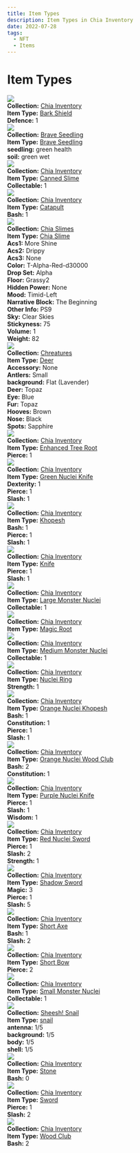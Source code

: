 ```yaml
---
title: Item Types
description: Item Types in Chia Inventory
date: 2022-07-28
tags:
  - NFT
  - Items
---
```


# Item Types

<div class="item_thumbnail">
<img src="https://yd52io3xnvjeigygoptf5or2uqqqpaz6uj3rxwryea4ifbst.arweave.net/wPukO3dtUkQ-bBnPmXro6pCEHgz6idxvaOCA4goZ-T4"><br/>
<div><strong>Collection:</strong> <a href="">Chia Inventory</a></div>
<div><strong>Item Type:</strong> <a href="../90_BarkShield">Bark Shield</a></div>
<div><strong>Defence:</strong> 1</div>
</div>
<div class="item_thumbnail">
<img src="https://sy6us4iumbsou3pirpsyws7yjhgjaxhexxqsrsbnpp5hu3z2.arweave.net/lj1JcRRgZOpt6Ivli0v-4ScyQXOS94SjILXv_6em86I"><br/>
<div><strong>Collection:</strong> <a href="">Brave Seedling</a></div>
<div><strong>Item Type:</strong> <a href="../90_BraveSeedling">Brave Seedling</a></div>
<div><strong>seedling:</strong> green health</div>
<div><strong>soil:</strong> green wet</div>
</div>
<div class="item_thumbnail">
<img src="https://p47dgfsaa5qtuumnfxsyjc7kxt3jfmjk2zaqv2ptrqca.arweave.net/fz4zFkAHY-TpR-jS3lh_IvqvPaSsS_-rWQQrp84w_Eg"><br/>
<div><strong>Collection:</strong> <a href="">Chia Inventory</a></div>
<div><strong>Item Type:</strong> <a href="../90_CannedSlime">Canned Slime</a></div>
<div><strong>Collectable:</strong> 1</div>
</div>
<div class="item_thumbnail">
<img src="https://xmljdtjeswz5bkzfedsujrjuq2ebw2uocnxrbtlslxc5w3nt.arweave.net/_uxaRzSS_Vs9CrJSDlRMU0hogbao4TbxDNcl3F222zo"><br/>
<div><strong>Collection:</strong> <a href="">Chia Inventory</a></div>
<div><strong>Item Type:</strong> <a href="../90_Catapult">Catapult</a></div>
<div><strong>Bash:</strong> 1</div>
</div>
<div class="item_thumbnail">
<img src="https://chiaslimes.s3.us-west-1.amazonaws.com/build/images/1.png"><br/>
<div><strong>Collection:</strong> <a href="">Chia Slimes</a></div>
<div><strong>Item Type:</strong> <a href="../90_ChiaSlime">Chia Slime</a></div>
<div><strong>Acs1:</strong> More Shine</div>
<div><strong>Acs2:</strong> Drippy</div>
<div><strong>Acs3:</strong> None</div>
<div><strong>Color:</strong> T-Alpha-Red-d30000</div>
<div><strong>Drop Set:</strong> Alpha</div>
<div><strong>Floor:</strong> Grassy2</div>
<div><strong>Hidden Power:</strong> None</div>
<div><strong>Mood:</strong> Timid-Left</div>
<div><strong>Narrative Block:</strong> The Beginning</div>
<div><strong>Other Info:</strong> PS9</div>
<div><strong>Sky:</strong> Clear Skies</div>
<div><strong>Stickyness:</strong> 75</div>
<div><strong>Volume:</strong> 1</div>
<div><strong>Weight:</strong> 82</div>
</div>
<div class="item_thumbnail">
<img src="https://3hyv6canzscvnkhafiw5tgzucooeuvdabvrwpgmhs6xgr4m5l4ta.arweave.net/2fFfCA3MhVao4Cot2Zs0E5xKVGANY2eZh5euaPGdXyY"><br/>
<div><strong>Collection:</strong> <a href="">Chreatures</a></div>
<div><strong>Item Type:</strong> <a href="../90_Deer">Deer</a></div>
<div><strong>Accessory:</strong> None</div>
<div><strong>Antlers:</strong> Small</div>
<div><strong>background:</strong> Flat (Lavender)</div>
<div><strong>Deer:</strong> Topaz</div>
<div><strong>Eye:</strong> Blue</div>
<div><strong>Fur:</strong> Topaz</div>
<div><strong>Hooves:</strong> Brown</div>
<div><strong>Nose:</strong> Black</div>
<div><strong>Spots:</strong> Sapphire</div>
</div>
<div class="item_thumbnail">
<img src="https://v4clvzdig4mcxpag5jbtzwkjz6tiy5igbr264crj7m5zik2mxa.arweave.net/rwS65Gg3GCu8BupDPNlJz6a_MdQYMde4KKfs7lCtMuA"><br/>
<div><strong>Collection:</strong> <a href="">Chia Inventory</a></div>
<div><strong>Item Type:</strong> <a href="../90_EnhancedTreeRoot">Enhanced Tree Root</a></div>
<div><strong>Pierce:</strong> 1</div>
</div>
<div class="item_thumbnail">
<img src="https://5aq4pd3rj2l5vky4jlxu2tuzv6kzdwbrisz2fhdud4thi3ht.arweave.net/-6C_HHj3FOl9qrHErvTU6Zr5WR2DFEs6KcdB8mdGzzI"><br/>
<div><strong>Collection:</strong> <a href="">Chia Inventory</a></div>
<div><strong>Item Type:</strong> <a href="../90_GreenNucleiKnife">Green Nuclei Knife</a></div>
<div><strong>Dexterity:</strong> 1</div>
<div><strong>Pierce:</strong> 1</div>
<div><strong>Slash:</strong> 1</div>
</div>
<div class="item_thumbnail">
<img src="https://djgsyqpanctscxxhtp6klqckmlygdclm6acdkxshk2fdphfmwy.arweave.net/Gk0sQeBopyFe55_v8pcBKYvBhiWzwBDVeR1aKN5ysts"><br/>
<div><strong>Collection:</strong> <a href="">Chia Inventory</a></div>
<div><strong>Item Type:</strong> <a href="../90_Khopesh">Khopesh</a></div>
<div><strong>Bash:</strong> 1</div>
<div><strong>Pierce:</strong> 1</div>
<div><strong>Slash:</strong> 1</div>
</div>
<div class="item_thumbnail">
<img src="https://fy6yc6bjxoue2tq3xlyr3bjxyz3dzivvmzrxfrpjr4u64rcu.arweave.net/Lj2BeCm7qE1O__G7rxHYU3xnY8orVmY-3LF6Y8p7kRU"><br/>
<div><strong>Collection:</strong> <a href="">Chia Inventory</a></div>
<div><strong>Item Type:</strong> <a href="../90_Knife">Knife</a></div>
<div><strong>Pierce:</strong> 1</div>
<div><strong>Slash:</strong> 1</div>
</div>
<div class="item_thumbnail">
<img src="https://rqkaeyrvtvtkfwurlof6eemqszjjdtwyflndwzkhlu3b3wmxmi.arweave.net/jBQCYjWdZqLakVuL_4hGQllKRztgq2jtlR102HdmXYo"><br/>
<div><strong>Collection:</strong> <a href="">Chia Inventory</a></div>
<div><strong>Item Type:</strong> <a href="../90_LargeMonsterNuclei">Large Monster Nuclei</a></div>
<div><strong>Collectable:</strong> 1</div>
</div>
<div class="item_thumbnail">
<img src="https://g3besa3udzok3iz4dbboefkpzxwny462bwqf4oasrbmmenz3aa.arweave.net/NsJJA3QeXK2jPBhC4hVPzezcc9oNoF44EohYwjc7-AM"><br/>
<div><strong>Collection:</strong> <a href="">Chia Inventory</a></div>
<div><strong>Item Type:</strong> <a href="../90_MagicRoot">Magic Root</a></div>
</div>
<div class="item_thumbnail">
<img src="https://tigzvievl3bjpvmhpj4re6lpvdk57gakm6iw3fnifpf6s4yn.arweave.net/mg2aoJVewpfVh3p5EnlvqNXf-mAp-nkW2VqCvL6XMNE"><br/>
<div><strong>Collection:</strong> <a href="">Chia Inventory</a></div>
<div><strong>Item Type:</strong> <a href="../90_MediumMonsterNuclei">Medium Monster Nuclei</a></div>
<div><strong>Collectable:</strong> 1</div>
</div>
<div class="item_thumbnail">
<img src="https://lmsctphmbooladpu6lxrvi44stiw4gjkwqt3u6qe62zyponiwe.arweave.net/WyQpvOwLnLAN_9PLvGqOclNFuGSq0J7p6BPazh7mosY"><br/>
<div><strong>Collection:</strong> <a href="">Chia Inventory</a></div>
<div><strong>Item Type:</strong> <a href="../90_NucleiRing">Nuclei Ring</a></div>
<div><strong>Strength:</strong> 1</div>
</div>
<div class="item_thumbnail">
<img src="https://jv2btzv3z6x3ms4ltnhd4lz2mczgsdmlrmwamktgyo6ttxq.arweave.net/TX-QZ5rvPr7-ZLi5_tOPi86YLJpDYuLLAYqZsO-9Od4"><br/>
<div><strong>Collection:</strong> <a href="">Chia Inventory</a></div>
<div><strong>Item Type:</strong> <a href="../90_OrangeNucleiKhopesh">Orange Nuclei Khopesh</a></div>
<div><strong>Bash:</strong> 1</div>
<div><strong>Constitution:</strong> 1</div>
<div><strong>Pierce:</strong> 1</div>
<div><strong>Slash:</strong> 1</div>
</div>
<div class="item_thumbnail">
<img src="https://zzxkjbbdkgcgomldkdsqca7gymxigwyydc3dz6l5qnkwr6mg4xzq.arweave.net/zm6khCNRhGcxY1DlAQPmwy6DWxgYtjz5fYNVaPmG5fM"><br/>
<div><strong>Collection:</strong> <a href="">Chia Inventory</a></div>
<div><strong>Item Type:</strong> <a href="../90_OrangeNucleiWoodClub">Orange Nuclei Wood Club</a></div>
<div><strong>Bash:</strong> 2</div>
<div><strong>Constitution:</strong> 1</div>
</div>
<div class="item_thumbnail">
<img src="https://ei3xooyi2f3nzyakfxgolovleanjfz4fqpgbxr2icbt6lbr3.arweave.net/Ijd3OwjRdtzgCi-3M5bqrIBqS54WDzBvHSBBn5_YY70"><br/>
<div><strong>Collection:</strong> <a href="">Chia Inventory</a></div>
<div><strong>Item Type:</strong> <a href="../90_PurpleNucleiKnife">Purple Nuclei Knife</a></div>
<div><strong>Pierce:</strong> 1</div>
<div><strong>Slash:</strong> 1</div>
<div><strong>Wisdom:</strong> 1</div>
</div>
<div class="item_thumbnail">
<img src="https://i6b5oljksfziqkgn3cta7ntntqboilc6i6stfvwwznwutpunm4.arweave.net/R4PXLSqRcogozdimD7ZtnALkLF-5HpTLW1sttSb6NZ0"><br/>
<div><strong>Collection:</strong> <a href="">Chia Inventory</a></div>
<div><strong>Item Type:</strong> <a href="../90_RedNucleiSword">Red Nuclei Sword</a></div>
<div><strong>Pierce:</strong> 1</div>
<div><strong>Slash:</strong> 2</div>
<div><strong>Strength:</strong> 1</div>
</div>
<div class="item_thumbnail">
<img src="https://qu5hfuo5icczlrdyw4a55bdiw7ivp5usk52kt4dm5tk6yienrq.arweave.net/hTpy0d1AhZXEeLcB3oRot9FX9pJXdKnwbOzV7CCN-jA"><br/>
<div><strong>Collection:</strong> <a href="">Chia Inventory</a></div>
<div><strong>Item Type:</strong> <a href="../90_ShadowSword">Shadow Sword</a></div>
<div><strong>Magic:</strong> 3</div>
<div><strong>Pierce:</strong> 1</div>
<div><strong>Slash:</strong> 5</div>
</div>
<div class="item_thumbnail">
<img src="https://nlw33pw4fgldbxdwsayln63luxi5pu3c7kdscrg2nmjbodzx.arweave.net/au29v_twpljDcdpAwtvtrpdHX0_2L6hyFE2msSFw83E"><br/>
<div><strong>Collection:</strong> <a href="">Chia Inventory</a></div>
<div><strong>Item Type:</strong> <a href="../90_ShortAxe">Short Axe</a></div>
<div><strong>Bash:</strong> 1</div>
<div><strong>Slash:</strong> 2</div>
</div>
<div class="item_thumbnail">
<img src="https://mhrslttczhebs6uvexv4qlpj6tpqtom27eawplxiuhtt6npwwodq.arweave.net/YeMlzmLJyBl6lSXryC3p9N8JuZr5AWeu6KHnPzX2s4c"><br/>
<div><strong>Collection:</strong> <a href="">Chia Inventory</a></div>
<div><strong>Item Type:</strong> <a href="../90_ShortBow">Short Bow</a></div>
<div><strong>Pierce:</strong> 2</div>
</div>
<div class="item_thumbnail">
<img src="https://wgyl3e3wfirnyuy6qti7amonvhkoymw5lzuq4bstly23rvtm.arweave.net/sbC9k3YqItxT-HoTR8DHNqdTsMt-1eaQ4G_U141uNZs"><br/>
<div><strong>Collection:</strong> <a href="">Chia Inventory</a></div>
<div><strong>Item Type:</strong> <a href="../90_SmallMonsterNuclei">Small Monster Nuclei</a></div>
<div><strong>Collectable:</strong> 1</div>
</div>
<div class="item_thumbnail">
<img src="https://qo3rivsbs7ukovwqrd4bwbhlzjr2ot4hd4qrhyektya4mhlb.arweave.net/g7cUVkGX6KdW0_Ij4GwTrymOnT_4cfIRPgip4Bxh1hI"><br/>
<div><strong>Collection:</strong> <a href="">Sheesh! Snail</a></div>
<div><strong>Item Type:</strong> <a href="../90_snail">snail</a></div>
<div><strong>antenna:</strong> 1/5</div>
<div><strong>background:</strong> 1/5</div>
<div><strong>body:</strong> 1/5</div>
<div><strong>shell:</strong> 1/5</div>
</div>
<div class="item_thumbnail">
<img src="https://djxxkjx52yigcm7sorhjvkr2xrtestgpddftrhd5pwwfuuvp.arweave.net/Gm9_1Jv3W_EGEz8nROmqo6vGZJTM8YyzicfX2sWlKvE"><br/>
<div><strong>Collection:</strong> <a href="">Chia Inventory</a></div>
<div><strong>Item Type:</strong> <a href="../90_Stone">Stone</a></div>
<div><strong>Bash:</strong> 0</div>
</div>
<div class="item_thumbnail">
<img src="https://4fhetw6fphgvhyudgki4qxshjdjkvgwdu2vcf3zqkjdvxhi.arweave.net/4U5J28V5zVPigzKRyF5HSNKqms-OmqiLvM_-FJ_HW50"><br/>
<div><strong>Collection:</strong> <a href="">Chia Inventory</a></div>
<div><strong>Item Type:</strong> <a href="../90_Sword">Sword</a></div>
<div><strong>Pierce:</strong> 1</div>
<div><strong>Slash:</strong> 2</div>
</div>
<div class="item_thumbnail">
<img src="https://w6pk4njolast4eclvstupewv5llkfp37bgjmzk2u6zz3vaq5pm.arweave.net/t5-6uNS5YJT4QS6ynR5LV6taiv38JksyrVPZzuoIde4"><br/>
<div><strong>Collection:</strong> <a href="">Chia Inventory</a></div>
<div><strong>Item Type:</strong> <a href="../90_WoodClub">Wood Club</a></div>
<div><strong>Bash:</strong> 2</div>
</div>

